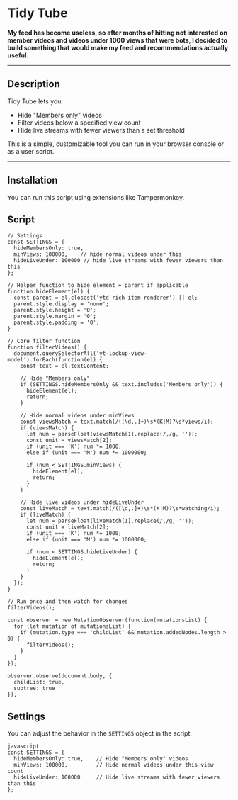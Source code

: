 # Tidy Tube

**My feed has become useless, so after months of hitting not interested on member videos and videos under 1000 views that were bots, I decided to build something that would make my feed and recommendations actually useful.**

---

## Description

Tidy Tube lets you:
- Hide "Members only" videos
- Filter videos below a specified view count
- Hide live streams with fewer viewers than a set threshold

This is a simple, customizable tool you can run in your browser console or as a user script.

---


## Installation
You can run this script using extensions like Tampermonkey.

## Script
```
// Settings
const SETTINGS = {
  hideMembersOnly: true,
  minViews: 100000,    // hide normal videos under this
  hideLiveUnder: 100000 // hide live streams with fewer viewers than this
};

// Helper function to hide element + parent if applicable
function hideElement(el) {
  const parent = el.closest('ytd-rich-item-renderer') || el;
  parent.style.display = 'none';
  parent.style.height = '0';
  parent.style.margin = '0';
  parent.style.padding = '0';
}

// Core filter function
function filterVideos() {
  document.querySelectorAll('yt-lockup-view-model').forEach(function(el) {
    const text = el.textContent;

    // Hide "Members only"
    if (SETTINGS.hideMembersOnly && text.includes('Members only')) {
      hideElement(el);
      return;
    }

    // Hide normal videos under minViews
    const viewsMatch = text.match(/([\d,.]+)\s*(K|M)?\s*views/i);
    if (viewsMatch) {
      let num = parseFloat(viewsMatch[1].replace(/,/g, ''));
      const unit = viewsMatch[2];
      if (unit === 'K') num *= 1000;
      else if (unit === 'M') num *= 1000000;

      if (num < SETTINGS.minViews) {
        hideElement(el);
        return;
      }
    }

    // Hide live videos under hideLiveUnder
    const liveMatch = text.match(/([\d,.]+)\s*(K|M)?\s*watching/i);
    if (liveMatch) {
      let num = parseFloat(liveMatch[1].replace(/,/g, ''));
      const unit = liveMatch[2];
      if (unit === 'K') num *= 1000;
      else if (unit === 'M') num *= 1000000;

      if (num < SETTINGS.hideLiveUnder) {
        hideElement(el);
        return;
      }
    }
  });
}

// Run once and then watch for changes
filterVideos();

const observer = new MutationObserver(function(mutationsList) {
  for (let mutation of mutationsList) {
    if (mutation.type === 'childList' && mutation.addedNodes.length > 0) {
      filterVideos();
    }
  }
});

observer.observe(document.body, {
  childList: true,
  subtree: true
});
```


## Settings

You can adjust the behavior in the `SETTINGS` object in the script:


```
javascript
const SETTINGS = {
  hideMembersOnly: true,    // Hide "Members only" videos
  minViews: 100000,         // Hide normal videos under this view count
  hideLiveUnder: 100000     // Hide live streams with fewer viewers than this
};
```
